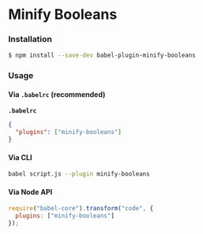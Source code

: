 # Minify Booleans

### Installation

```sh
$ npm install --save-dev babel-plugin-minify-booleans
```

### Usage

#### Via `.babelrc` (recommended)

**`.babelrc`**

```json
{
  "plugins": ["minify-booleans"]
}
```

#### Via CLI

```sh
babel script.js --plugin minify-booleans
```

#### Via Node API

```js
require("babel-core").transform("code", {
  plugins: ["minify-booleans"]
});
```
